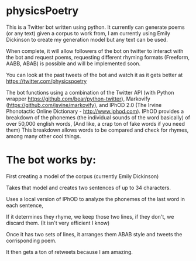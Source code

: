 # physicsPoetry

This is a Twitter bot written using python. It currently can generate poems (or any text) given a corpus 
to work from, I am currently using Emily Dickinson to create my generation model but any text can be used.

When complete, it will allow followers of the bot on twitter to interact with the bot and request poems, 
requesting different rhyming formats (Freeform, AABB, ABAB) is possible and will be implemented soon.

You can look at the past tweets of the bot and watch it as it gets better at https://twitter.com/physicspoetry

The bot functions using a combination of the Twitter API (with Python wrapper https://github.com/bear/python-twitter),
Markovify (https://github.com/jsvine/markovify), and IPhOD 2.0
(The Irvine Phonotactic Online Dictionary - http://www.iphod.com). IPhOD provides a breakdown of the phonemes (the 
individual sounds of the word basically) of over 50,000 english words, (And like, a crap ton of fake words if you
need them) This breakdown allows words to be compared and check for rhymes, among many other cool things.

# The bot works by:

First creating a model of the corpus (currently Emily Dickinson) 

Takes that model and creates two sentences of up to 34 characters. 

Uses a local version of IPhOD to analyze the phonemes of the last word in each sentence, 

If it determines they rhyme, we keep those two lines, if they don't, we discard them. (It isn't very 
efficient I know)

Once it has two sets of lines, it arranges them ABAB style and tweets the corrisponding poem.

It then gets a ton of retweets because I am amazing.
